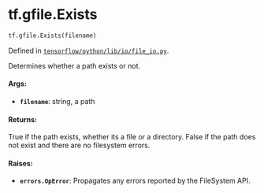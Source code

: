 <div itemscope itemtype="http://developers.google.com/ReferenceObject">
<meta itemprop="name" content="tf.gfile.Exists" />
<meta itemprop="path" content="Stable" />
</div>

# tf.gfile.Exists

``` python
tf.gfile.Exists(filename)
```



Defined in [`tensorflow/python/lib/io/file_io.py`](/code/stable/tensorflow/python/lib/io/file_io.py).

Determines whether a path exists or not.

#### Args:

* <b>`filename`</b>: string, a path


#### Returns:

True if the path exists, whether its a file or a directory.
False if the path does not exist and there are no filesystem errors.


#### Raises:

* <b>`errors.OpError`</b>: Propagates any errors reported by the FileSystem API.